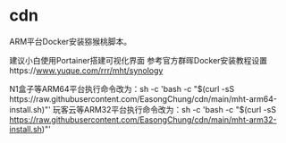 # cdn
ARM平台Docker安装猕猴桃脚本。

建议小白使用Portainer搭建可视化界面
参考官方群晖Docker安装教程设置https://www.yuque.com/rrr/mht/synology

N1盒子等ARM64平台执行命令改为：sh -c 'bash -c "$(curl -sS https://raw.githubusercontent.com/EasongChung/cdn/main/mht-arm64-install.sh)"'
玩客云等ARM32平台执行命令改为：sh -c 'bash -c "$(curl -sS https://raw.githubusercontent.com/EasongChung/cdn/main/mht-arm32-install.sh)"'
